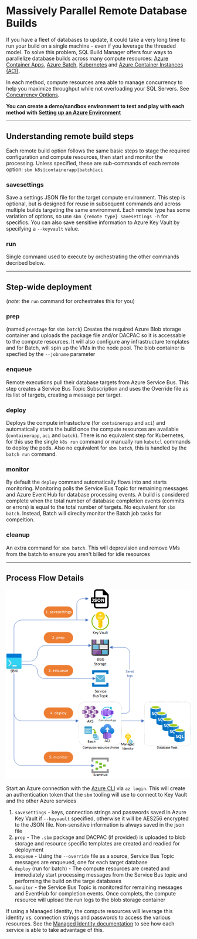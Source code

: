 # Massively Parallel Remote Database Builds

If you have a fleet of databases to update, it could take a very long time to run your build on a single machine - even if you leverage the threaded model. To solve this problem, SQL Build Manager offers four ways to parallelize database builds across many compute resources: [Azure Container Apps](containerapp.md), [Azure Batch](azure_batch.md),  [Kubernetes](kubernetes.md) and [Azure Container Instances (ACI)](aci.md).

In each method, compute resources area able to manage concurrency to help you maximize throughput while not overloading your SQL Servers. See [Concurrency Options](concurrency_options.md).

**You can create a demo/sandbox environment to test and play with each method with [Setting up an Azure Environment](setup_azure_environment.md)**

---
## Understanding remote build steps

Each remote build option follows the same basic steps to stage the required configuration and compute resources, then start and monitor the processing. Unless specified, these are sub-commands of each remote option: `sbm k8s|containerapp|batch|aci`

### **savesettings**

Save a settings JSON file for the target compute environment. This step is optional, but is designed for reuse in subsequent commands and across multiple builds targeting the same environment. Each remote type has some variation of options, so use `sbm {remote type} savesettings -h` for specifics. You can also save sensitive information to Azure Key Vault by specifying a `--keyvault` value.

### **run**
Single command used to execute by orchestrating the other commands decribed below. 

----

## Step-wide deployment
(_note:_ the `run` command for orchestrates this for you)

### **prep**
(named `prestage` for `sbm batch`) Creates the required Azure Blob storage container and uploads the package file and/or DACPAC so it is accessable to the compute resources. It will also configure any infrastructure templates and for Batch, will spin up the VMs in the node pool. The blob container is specfied by the `--jobname` parameter

### **enqueue**
Remote executions pull their database targets from Azure Service Bus. This step creates a Service Bus Topic Subscription and uses the Override file as its list of targets, creating a message per target.

### **deploy**
Deploys the compute infrastucture (for `containerapp` and `aci`) and automatically starts the build once the compute resources are available (`containerapp`, `aci` and `batch`). There is no equivalent step for Kubernetes, for this use the single `k8s run` command or manually run `kubetcl` commands to deploy the pods. Also no equivalent for `sbm batch`, this is handled by the `batch run` command.

### **monitor**
By default the `deploy` command automatically flows into and starts monitoring. Monitoring polls the Service Bus Topic for remaining messages and Azure Event Hub for database processing events. A build is considered complete when the total number of database completion events (commits or errors) is equal to the total number of targets. No equivalent for `sbm batch`. Instead, Batch will direclty monitor the Batch job tasks for compeltion.

### **cleanup**

An extra command for `sbm batch`. This will deprovision and remove VMs from the batch to ensure you aren't billed for idle resources

---
## Process Flow Details
![Remote execution process flow](images/remote_execution_flow.png)

Start an Azure connection with the [Azure CLI](https://docs.microsoft.com/en-us/cli/azure/install-azure-cli) via `az login`. This will create an authentication token that the `sbm` tooling will use to connect to Key Vault and the other Azure services 
1. `savesettings` - keys, connection strings and passwords saved in Azure Key Vault if `--keyvault` specified, otherwise it will be AES256 encrypted to the JSON file. Non-sensitive information is always saved in the json file 
2. `prep` - The `.sbm` package and DACPAC (if provided) is uploaded to blob storage and resource specific templates are created and readied for deployment
3. `enqueue` - Using the `--override` file as a source, Service Bus Topic messages are enqueued, one for each target database
4. `deploy` (run for batch) - The compute resources are created and immediately start processing messages from the Service Bus topic and performing the build on the targe databases
5. `monitor` - the Service Bus Topic is monitored for remaining messages and EventHub for completion events. Once complets, the compute resource will upload the run logs to the blob storage container 

If using a Managed Identity, the compute resources will leverage this identity vs. connection strings and passwords to access the various resources. See the [Managed Identity documentation](managed_identity.md) to see how each service is able to take advantage of this.